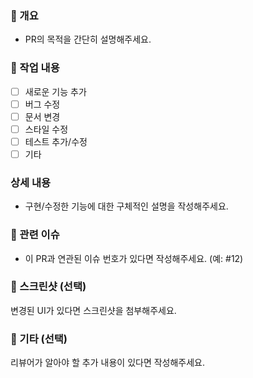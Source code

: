 ### 📌 개요
- PR의 목적을 간단히 설명해주세요.

### 🔨 작업 내용
- [ ] 새로운 기능 추가
- [ ] 버그 수정
- [ ] 문서 변경
- [ ] 스타일 수정
- [ ] 테스트 추가/수정
- [ ] 기타

### 상세 내용
- 구현/수정한 기능에 대한 구체적인 설명을 작성해주세요.

### 🔗 관련 이슈
- 이 PR과 연관된 이슈 번호가 있다면 작성해주세요. (예: #12)

### 📸 스크린샷 (선택)
변경된 UI가 있다면 스크린샷을 첨부해주세요.

### 📝 기타 (선택)
리뷰어가 알아야 할 추가 내용이 있다면 작성해주세요.